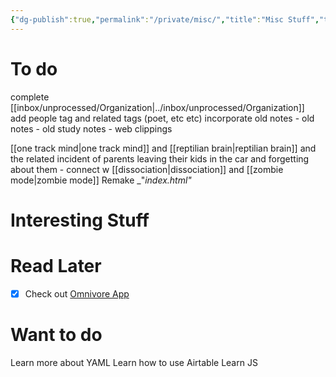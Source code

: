 ```yaml
---
{"dg-publish":true,"permalink":"/private/misc/","title":"Misc Stuff","tags":["misc","meta"],"created":"","updated":""}
---
```



# To do 
complete [[inbox/unprocessed/Organization\|../inbox/unprocessed/Organization]]  
add people tag and related tags (poet, etc etc)
incorporate old notes 
	- old notes 
	- old study notes
	- web clippings

[[one track mind\|one track mind]] and [[reptilian brain\|reptilian brain]] and the related incident of parents leaving their kids in the car and forgetting about them - connect w [[dissociation\|dissociation]] and [[zombie mode\|zombie mode]]
Remake  _"_index.html"_ 


# Interesting Stuff




# Read Later
- [x] Check out  [Omnivore App](https://omnivore.app/home)



# Want to do 
Learn more about YAML 
Learn how to use Airtable
Learn JS

